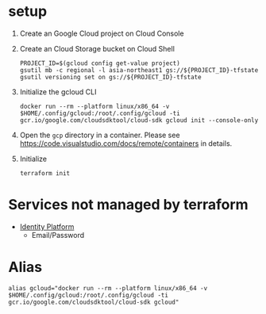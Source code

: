# setup

1. Create an Google Cloud project on Cloud Console
2. Create an Cloud Storage bucket on Cloud Shell
    ```
    PROJECT_ID=$(gcloud config get-value project)
    gsutil mb -c regional -l asia-northeast1 gs://${PROJECT_ID}-tfstate
    gsutil versioning set on gs://${PROJECT_ID}-tfstate
    ```
3. Initialize the gcloud CLI
    ```
    docker run --rm --platform linux/x86_64 -v $HOME/.config/gcloud:/root/.config/gcloud -ti gcr.io/google.com/cloudsdktool/cloud-sdk gcloud init --console-only
    ```
4. Open the `gcp` directory in a container. Please see https://code.visualstudio.com/docs/remote/containers in details.

5. Initialize

    ```
    terraform init
    ```

# Services not managed by terraform

- [Identity Platform](https://console.cloud.google.com/customer-identity/)
    - Email/Password

# Alias

```
alias gcloud="docker run --rm --platform linux/x86_64 -v $HOME/.config/gcloud:/root/.config/gcloud -ti gcr.io/google.com/cloudsdktool/cloud-sdk gcloud"
```
